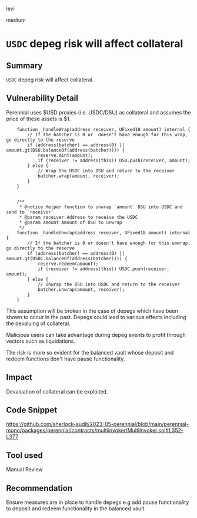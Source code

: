levi

medium

# `USDC` depeg risk will affect collateral

## Summary

`USDC` depeg risk will affect collateral.

## Vulnerability Detail

Perennial uses $USD proxies (i.e. USDC/DSU) as collateral and assumes the price of these assets is $1.

```solidity
    function _handleWrap(address receiver, UFixed18 amount) internal {
        // If the batcher is 0 or  doesn't have enough for this wrap, go directly to the reserve
        if (address(batcher) == address(0) || amount.gt(DSU.balanceOf(address(batcher)))) {
            reserve.mint(amount);
            if (receiver != address(this)) DSU.push(receiver, amount);
        } else {
            // Wrap the USDC into DSU and return to the receiver
            batcher.wrap(amount, receiver);
        }
    }


    /**
     * @notice Helper function to unwrap `amount` DSU into USDC and send to `receiver`
     * @param receiver Address to receive the USDC
     * @param amount Amount of DSU to unwrap
     */
    function _handleUnwrap(address receiver, UFixed18 amount) internal {
        // If the batcher is 0 or doesn't have enough for this unwrap, go directly to the reserve
        if (address(batcher) == address(0) || amount.gt(USDC.balanceOf(address(batcher)))) {
            reserve.redeem(amount);
            if (receiver != address(this)) USDC.push(receiver, amount);
        } else {
            // Unwrap the DSU into USDC and return to the receiver
            batcher.unwrap(amount, receiver);
        }
    }
```

This assumption will be broken in the case of depegs which have been shown to occur in the past. Depegs could lead to various effects including the devaluing of collateral.

Malicious users can take advantage during depeg events to profit through vectors such as liquidations.

The risk is more so evident for the balanced vault whose deposit and redeem functions don't have pause functionality.

## Impact

Devaluation of collateral can be exploited.

## Code Snippet

https://github.com/sherlock-audit/2023-05-perennial/blob/main/perennial-mono/packages/perennial/contracts/multiinvoker/MultiInvoker.sol#L352-L377

## Tool used

Manual Review

## Recommendation

Ensure measures are in place to handle depegs e.g add pause functionality to deposit and redeem functionality in the balanced vault.

